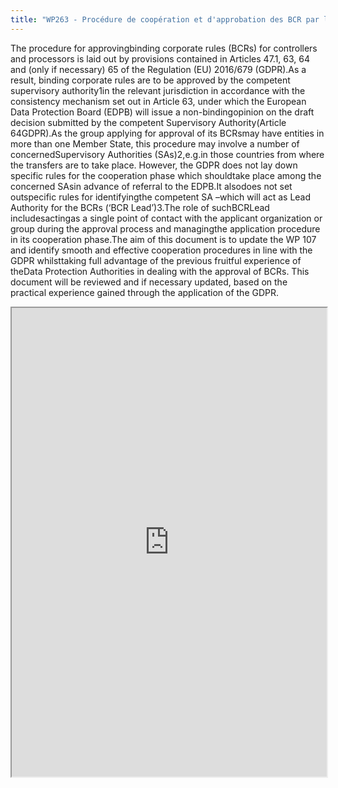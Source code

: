 ```yaml
---
title: "WP263 - Procédure de coopération et d'approbation des BCR par les autorités de contrôle (EN)"
---
```


The  procedure  for approvingbinding  corporate rules  (BCRs) for  controllers  and  processors is laid  out  by  provisions contained  in  Articles 47.1,  63,  64  and  (only  if  necessary)  65 of  the Regulation (EU) 2016/679 (GDPR).As a result, binding corporate rules are to be approved by the competent  supervisory  authority1in the relevant jurisdiction in accordance with the consistency mechanism  set out in Article 63, under  which  the  European  Data  Protection  Board  (EDPB)  will  issue  a  non-bindingopinion  on the draft decision submitted by the competent Supervisory Authority(Article 64GDPR).As  the  group  applying  for  approval  of  its  BCRsmay  have  entities  in  more  than  one  Member State, this procedure may involve a number of concernedSupervisory Authorities (SAs)2,e.g.in those  countries  from  where  the  transfers  are  to  take  place. However,  the  GDPR  does  not  lay down specific rules for the cooperation phase which shouldtake place among the concerned SAsin  advance  of  referral  to  the  EDPB.It  alsodoes  not  set outspecific  rules  for  identifyingthe competent SA –which will act as Lead Authority for the BCRs (‘BCR Lead’)3.The role of suchBCRLead includesactingas  a single  point of  contact with the applicant organization or  group during the approval process and managingthe application procedure in its cooperation phase.The aim of this document is to update the WP 107 and identify smooth and effective cooperation procedures in line with the GDPR whilsttaking full advantage of the previous fruitful experience of theData Protection Authorities in dealing with the approval of BCRs. This  document  will  be  reviewed  and  if  necessary  updated,  based  on  the  practical  experience gained through the application of the GDPR.

<iframe height="750" width="100%" src="https://ewelton.github.io/ktest/wiki.html#WP263%20-%20Proc%C3%A9dure%20de%20coop%C3%A9ration%20et%20d'approbation%20des%20BCR%20par%20les%20autorit%C3%A9s%20de%20contr%C3%B4le%20(EN)"></iframe>
